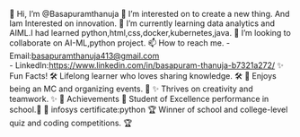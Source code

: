  👋 Hi, I’m @Basapuramthanuja
 👀 I’m interested on to create a new thing. And Iam Interested on innovation.
 🌱 I’m currently learning data analytics and AIML.I had learned python,html,css,docker,kubernetes,java.
 💞️ I’m looking to collaborate on AI-ML,python project.
 📫 How to reach me.
      - Email:basapuramthanuja413@gmail.com  
      - LinkedIn:https://www.linkedin.com/in/basapuram-thanuja-b7321a272/
✨ Fun Facts!
    🛠️ Lifelong learner who loves sharing knowledge. 🛠️
    🎤 Enjoys being an MC and organizing events. 🎤
    ✨ Thrives on creativity and teamwork. ✨
 🏅 Achievements
      🥇 Student of Excellence performance in school.🥇
      📜 infosys certificate:python
      🏆 Winner of school and college-level quiz and coding competitions. 🏆
      


<!---
Basapuramthanuja/Basapuramthanuja is a ✨ special ✨ repository because its `README.md` (this file) appears on your GitHub profile.
You can click the Preview link to take a look at your changes.
--->
